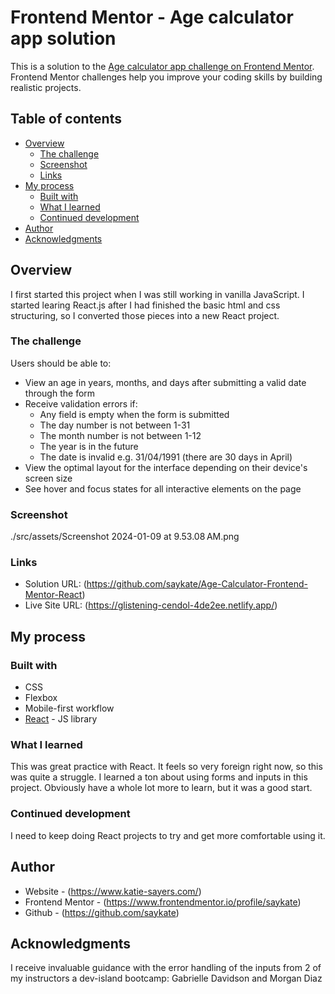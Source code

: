 # Frontend Mentor - Age calculator app solution

This is a solution to the [Age calculator app challenge on Frontend Mentor](https://www.frontendmentor.io/challenges/age-calculator-app-dF9DFFpj-Q). Frontend Mentor challenges help you improve your coding skills by building realistic projects. 

## Table of contents

- [Overview](#overview)
  - [The challenge](#the-challenge)
  - [Screenshot](#screenshot)
  - [Links](#links)
- [My process](#my-process)
  - [Built with](#built-with)
  - [What I learned](#what-i-learned)
  - [Continued development](#continued-development)
- [Author](#author)
- [Acknowledgments](#acknowledgments)

## Overview
I first started this project when I was still working in vanilla JavaScript. I started learing React.js after I had finished the basic html and css structuring, so I converted those pieces into a new React project.
### The challenge

Users should be able to:

- View an age in years, months, and days after submitting a valid date through the form
- Receive validation errors if:
  - Any field is empty when the form is submitted
  - The day number is not between 1-31
  - The month number is not between 1-12
  - The year is in the future
  - The date is invalid e.g. 31/04/1991 (there are 30 days in April)
- View the optimal layout for the interface depending on their device's screen size
- See hover and focus states for all interactive elements on the page

### Screenshot

./src/assets/Screenshot 2024-01-09 at 9.53.08 AM.png

### Links

- Solution URL: (https://github.com/saykate/Age-Calculator-Frontend-Mentor-React)
- Live Site URL: (https://glistening-cendol-4de2ee.netlify.app/)

## My process

### Built with

- CSS 
- Flexbox
- Mobile-first workflow
- [React](https://reactjs.org/) - JS library

### What I learned
This was great practice with React. It feels so very foreign right now, so this was quite a struggle. I learned a ton about using forms and inputs in this project. Obviously have a whole lot more to learn, but it was a good start. 

### Continued development

I need to keep doing React projects to try and get more comfortable using it. 

## Author

- Website - (https://www.katie-sayers.com/)
- Frontend Mentor - (https://www.frontendmentor.io/profile/saykate)
- Github - (https://github.com/saykate)

## Acknowledgments

I receive invaluable guidance with the error handling of the inputs from 2 of my instructors a dev-island bootcamp: 
Gabrielle Davidson and
Morgan Diaz
